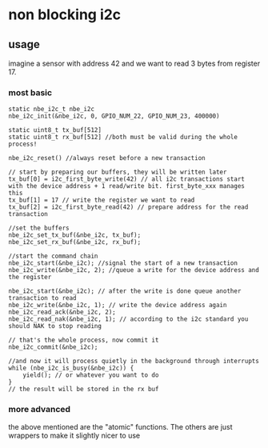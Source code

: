 # non blocking i2c

## usage
imagine a sensor with address 42 and we want to read 3 bytes from register 17.
### most basic

```
static nbe_i2c_t nbe_i2c
nbe_i2c_init(&nbe_i2c, 0, GPIO_NUM_22, GPIO_NUM_23, 400000)

static uint8_t tx_buf[512] 
static uint8_t rx_buf[512] //both must be valid during the whole process!

nbe_i2c_reset() //always reset before a new transaction

// start by preparing our buffers, they will be written later
tx_buf[0] = i2c_first_byte_write(42) // all i2c transactions start with the device address + 1 read/write bit. first_byte_xxx manages this
tx_buf[1] = 17 // write the register we want to read
tx_buf[2] = i2c_first_byte_read(42) // prepare address for the read transaction

//set the buffers
nbe_i2c_set_tx_buf(&nbe_i2c, tx_buf);
nbe_i2c_set_rx_buf(&nbe_i2c, rx_buf);

//start the command chain
nbe_i2c_start(&nbe_i2c); //signal the start of a new transaction
nbe_i2c_write(&nbe_i2c, 2); //queue a write for the device address and the register

nbe_i2c_start(&nbe_i2c); // after the write is done queue another transaction to read
nbe_i2c_write(&nbe_i2c, 1); // write the device address again
nbe_i2c_read_ack(&nbe_i2c, 2);
nbe_i2c_read_nak(&nbe_i2c, 1); // according to the i2c standard you should NAK to stop reading

// that's the whole process, now commit it
nbe_i2c_commit(&nbe_i2c);

//and now it will process quietly in the background through interrupts
while (nbe_i2c_is_busy(&nbe_i2c)) {
    yield(); // or whatever you want to do
}
// the result will be stored in the rx buf
```

### more advanced
the above mentioned are the "atomic" functions. The others are just wrappers to make it slightly nicer to use